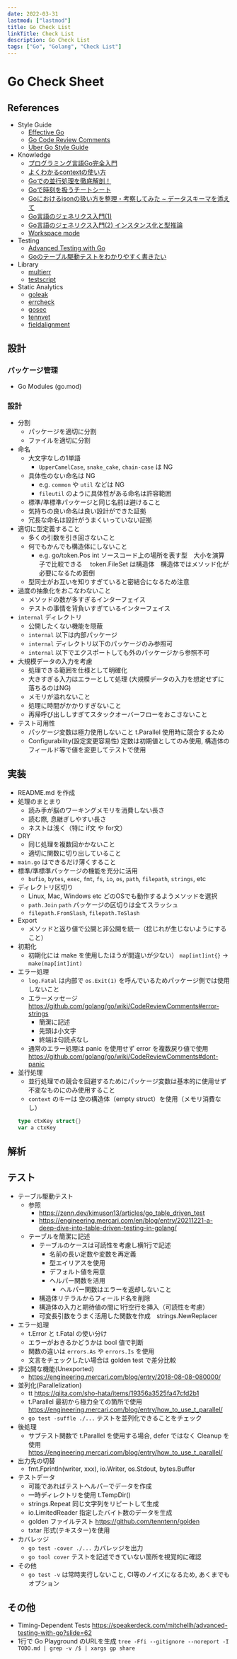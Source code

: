 ```yaml
---
date: 2022-03-31
lastmod: ["lastmod"]
title: Go Check List
linkTitle: Check List
description: Go Check List
tags: ["Go", "Golang", "Check List"]
---
```


# Go Check Sheet

## References
- Style Guide
  - [Effective Go](https://go.dev/doc/effective_go)
  - [Go Code Review Comments](https://github.com/golang/go/wiki/CodeReviewComments)
  - [Uber Go Style Guide](https://github.com/uber-go/guide)
- Knowledge
  - [プログラミング言語Go完全入門](http://tenn.in/go)
  - [よくわかるcontextの使い方](https://zenn.dev/hsaki/books/golang-context)
  - [Goでの並行処理を徹底解剖！](https://zenn.dev/hsaki/books/golang-concurrency)
  - [Goで時刻を扱うチートシート](https://zenn.dev/hsaki/articles/go-time-cheatsheet)
  - [Goにおけるjsonの扱い方を整理・考察してみた ~ データスキーマを添えて](https://zenn.dev/hsaki/articles/go-convert-json-struct)
  - [Go言語のジェネリクス入門(1)](https://zenn.dev/nobishii/articles/type_param_intro)
  - [Go言語のジェネリクス入門(2) インスタンス化と型推論](https://zenn.dev/nobishii/articles/type_param_intro_2)
  - [Workspace mode](https://zenn.dev/kimuson13/articles/go-workspace-mode-impressions)
- Testing
  - [Advanced Testing with Go](https://speakerdeck.com/mitchellh/advanced-testing-with-go)
  - [Goのテーブル駆動テストをわかりやすく書きたい](https://zenn.dev/kimuson13/articles/go_table_driven_test)
- Library
  - [multierr](https://github.com/uber-go/multierr)
  - [testscript](https://github.com/rogpeppe/go-internal/tree/master/testscript)
- Static Analytics
  - [goleak](https://github.com/uber-go/goleak)
  - [errcheck](https://github.com/kisielk/errcheck)
  - [gosec](https://github.com/securego/gosec)
  - [tennvet](https://github.com/tenntenn/tennvet)
  - [fieldalignment](https://mattn.kaoriya.net/software/lang/go/20220127151742.htm)

## 設計
### パッケージ管理
- Go Modules (go.mod)

### 設計
- 分割
  - パッケージを適切に分割
  - ファイルを適切に分割
- 命名
  - 大文字なしの1単語
    - `UpperCamelCase`, `snake_cake`, `chain-case` は NG
  - 具体性のない命名は NG
    - e.g. `common` や `util` などは NG
    - `fileutil` のように具体性がある命名は許容範囲
  - 標準/準標準パッケージと同じ名前は避けること
  - 気持ちの良い命名は良い設計ができた証拠
  - 冗長な命名は設計がうまくいっていない証拠
- 適切に型定義すること
  - 多くの引数を引き回さないこと
  - 何でもかんでも構造体にしないこと
    - e.g. go/token.Pos int ソースコード上の場所を表す型　大小を演算子で比較できる
    　token.FileSet は構造体　構造体ではメソッド化が必要になるため面倒
  - 型同士がお互いを知りすぎていると密結合になるため注意
- 過度の抽象化をおこなわないこと
  - メソッドの数が多すぎるインターフェイス
  - テストの事情を背負いすぎているインターフェイス
- `internal` ディレクトリ
  - 公開したくない機能を隠蔽
  - `internal` 以下は内部パッケージ
  - `internal` ディレクトリ以下のパッケージのみ参照可
  - `internal` 以下でエクスポートしても外のパッケージから参照不可
- 大規模データの入力を考慮
  - 処理できる範囲を仕様として明確化
  - 大きすぎる入力はエラーとして処理 (大規模データの入力を想定せずに落ちるのはNG)
  - メモリが溢れないこと
  - 処理に時間がかかりすぎないこと
  - 再帰呼び出ししすぎてスタックオーバーフローをおこさないこと
- テスト可用性
  - パッケージ変数は極力使用しないこと t.Parallel 使用時に競合するため
  - Configurability(設定変更容易性) 定数は初期値としてのみ使用, 構造体のフィールド等で値を変更してテストで使用

## 実装
- README.md を作成
- 処理のまとまり
  - 読み手が脳のワーキングメモリを消費しない長さ
  - 読む際, 息継ぎしやすい長さ
  - ネストは浅く（特に if文 や for文）
- DRY
  - 同じ処理を複数回かかないこと
  - 適切に関数に切り出していること
- `main.go` はできるだけ薄くすること
- 標準/準標準パッケージの機能を充分に活用
  - `bufio`, `bytes`, `exec`, `fmt`, `fs`, `io`, `os`, `path`, `filepath`, `strings`, etc
- ディレクトリ区切り
  - Linux, Mac, Windows etc どのOSでも動作するようメソッドを選択
  - `path.Join` `path` パッケージの区切りは全てスラッシュ
  - `filepath.FromSlash`, `filepath.ToSlash`
- Export
  - メソッドと返り値で公開と非公開を統一（捻じれが生じないようにすること）
- 初期化
  - 初期化には make を使用したほうが間違いが少ない）
    `map[int]int{}` -> `make(map[int]int)`
- エラー処理
  - `log.Fatal` は内部で `os.Exit(1)` を呼んでいるためパッケージ側では使用しないこと
  - エラーメッセージ https://github.com/golang/go/wiki/CodeReviewComments#error-strings
    - 簡潔に記述
    - 先頭は小文字
    - 終端は句読点なし
  - 通常のエラー処理は panic を使用せず error を複数戻り値で使用　https://github.com/golang/go/wiki/CodeReviewComments#dont-panic
- 並行処理
  - 並行処理での競合を回避するためにパッケージ変数は基本的に使用せず不変なものにのみ使用すること
  - `context` のキーは 空の構造体（empty struct）を使用（メモリ消費なし）
  ```go
  type ctxKey struct{}
  var a ctxKey
  ```
## 解析


## テスト
- テーブル駆動テスト
  - 参照
    - https://zenn.dev/kimuson13/articles/go_table_driven_test
    - https://engineering.mercari.com/en/blog/entry/20211221-a-deep-dive-into-table-driven-testing-in-golang/
  - テーブルを簡潔に記述
    - テーブルのケースは可読性を考慮し横1行で記述
      - 名前の長い定数や変数を再定義
      - 型エイリアスを使用
      - デフォルト値を用意
      - ヘルパー関数を活用
        - ヘルパー関数はエラーを返却しないこと
    - 構造体リテラルからフィールド名を削除
    - 構造体の入力と期待値の間に1行空行を挿入（可読性を考慮）
    - 可変長引数をうまく活用した関数を作成　strings.NewReplacer
- エラー処理
  - t.Error と t.Fatal の使い分け
  - エラーがおきるかどうかは bool 値で判断
  - 関数の違いは `errors.As` や `errors.Is` を使用
  - 文言をチェックしたい場合は golden test で差分比較
- 非公開な機能(Unexported)
  - https://engineering.mercari.com/blog/entry/2018-08-08-080000/
- 並列化(Parallelization)
  - tt https://qiita.com/sho-hata/items/19356a3525fa47cfd2b1
  - t.Parallel 最初から極力全ての箇所で使用 https://engineering.mercari.com/blog/entry/how_to_use_t_parallel/
  - `go test -suffle ./...` テストを並列化できることをチェック
- 後処理
  - サブテスト関数で t.Parallel を使用する場合, defer ではなく Cleanup を使用 https://engineering.mercari.com/blog/entry/how_to_use_t_parallel/
- 出力先の切替
  - fmt.Fprintln(writer, xxx), io.Writer, os.Stdout, bytes.Buffer
- テストデータ
  - 可能であればテストヘルパーでデータを作成
  - 一時ディレクトリを使用 t.TempDir()
  - strings.Repeat 同じ文字列をリピートして生成
  - io.LimitedReader 指定したバイト数のデータを生成
  - golden ファイルテスト https://github.com/tenntenn/golden
  - txtar 形式(テキスター)を使用
- カバレッジ
  - `go test -cover ./...` カバレッジを出力
  - `go tool cover` テストを記述できていない箇所を視覚的に確認
- その他
  - `go test -v` は常時実行しないこと, CI等のノイズになるため, あくまでもオプション

## その他
- Timing-Dependent Tests https://speakerdeck.com/mitchellh/advanced-testing-with-go?slide=62
- 1行で Go Playground のURLを生成 `tree -Ffi --gitignore --noreport -I TODO.md | grep -v /$ | xargs gp share`
